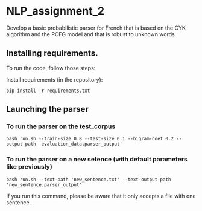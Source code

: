 # NLP_assignment_2
Develop a basic probabilistic parser for French that is based on the CYK algorithm and the PCFG model and that is robust to unknown words.



## Installing requirements.
To run the code, follow those steps:

Install requirements (in the repository):

```
pip install -r requirements.txt
```

## Launching the parser
### To run the parser on the test_corpus 

```
bash run.sh --train-size 0.8 --test-size 0.1 --bigram-coef 0.2 --output-path 'evaluation_data.parser_output'
```

### To run the parser on a new setence (with default parameters like previously)

```
bash run.sh --text-path 'new_sentence.txt' --text-output-path 'new_sentence.parser_output'
```
If you run this command, please be aware that it only accepts a file with one sentence.
